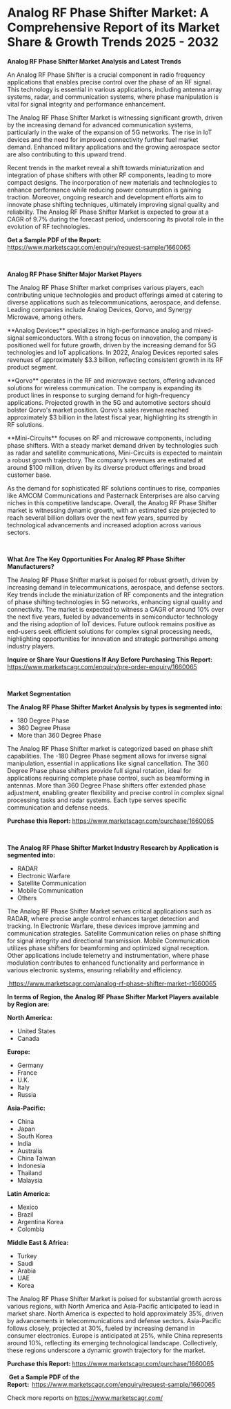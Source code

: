 <p><h1>Analog RF Phase Shifter Market: A Comprehensive Report of its Market Share & Growth Trends 2025 - 2032</h1></p><p><strong>Analog RF Phase Shifter Market Analysis and Latest Trends</strong></p>
<p><p>An Analog RF Phase Shifter is a crucial component in radio frequency applications that enables precise control over the phase of an RF signal. This technology is essential in various applications, including antenna array systems, radar, and communication systems, where phase manipulation is vital for signal integrity and performance enhancement. </p><p>The Analog RF Phase Shifter Market is witnessing significant growth, driven by the increasing demand for advanced communication systems, particularly in the wake of the expansion of 5G networks. The rise in IoT devices and the need for improved connectivity further fuel market demand. Enhanced military applications and the growing aerospace sector are also contributing to this upward trend. </p><p>Recent trends in the market reveal a shift towards miniaturization and integration of phase shifters with other RF components, leading to more compact designs. The incorporation of new materials and technologies to enhance performance while reducing power consumption is gaining traction. Moreover, ongoing research and development efforts aim to innovate phase shifting techniques, ultimately improving signal quality and reliability. The Analog RF Phase Shifter Market is expected to grow at a CAGR of 9.7% during the forecast period, underscoring its pivotal role in the evolution of RF technologies.</p></p>
<p><strong>Get a Sample PDF of the Report:&nbsp;</strong> <a href="https://www.marketscagr.com/enquiry/request-sample/1660065?utm_campaign=1889&utm_medium=2&utm_source=Github&utm_content=ia&utm_term=17012025&utm_id=analog-rf-phase-shifter">https://www.marketscagr.com/enquiry/request-sample/1660065</a></p>
<p>&nbsp;</p>
<p><strong>Analog RF Phase Shifter Major Market Players</strong></p>
<p><p>The Analog RF Phase Shifter market comprises various players, each contributing unique technologies and product offerings aimed at catering to diverse applications such as telecommunications, aerospace, and defense. Leading companies include Analog Devices, Qorvo, and Synergy Microwave, among others.</p><p>**Analog Devices** specializes in high-performance analog and mixed-signal semiconductors. With a strong focus on innovation, the company is positioned well for future growth, driven by the increasing demand for 5G technologies and IoT applications. In 2022, Analog Devices reported sales revenues of approximately $3.3 billion, reflecting consistent growth in its RF product segment.</p><p>**Qorvo** operates in the RF and microwave sectors, offering advanced solutions for wireless communication. The company is expanding its product lines in response to surging demand for high-frequency applications. Projected growth in the 5G and automotive sectors should bolster Qorvo's market position. Qorvo's sales revenue reached approximately $3 billion in the latest fiscal year, highlighting its strength in RF solutions.</p><p>**Mini-Circuits** focuses on RF and microwave components, including phase shifters. With a steady market demand driven by technologies such as radar and satellite communications, Mini-Circuits is expected to maintain a robust growth trajectory. The company’s revenues are estimated at around $100 million, driven by its diverse product offerings and broad customer base.</p><p>As the demand for sophisticated RF solutions continues to rise, companies like AMCOM Communications and Pasternack Enterprises are also carving niches in this competitive landscape. Overall, the Analog RF Phase Shifter market is witnessing dynamic growth, with an estimated size projected to reach several billion dollars over the next few years, spurred by technological advancements and increased adoption across various sectors.</p></p>
<p>&nbsp;</p>
<p><strong>What Are The Key Opportunities For Analog RF Phase Shifter Manufacturers?</strong></p>
<p><p>The Analog RF Phase Shifter market is poised for robust growth, driven by increasing demand in telecommunications, aerospace, and defense sectors. Key trends include the miniaturization of RF components and the integration of phase shifting technologies in 5G networks, enhancing signal quality and connectivity. The market is expected to witness a CAGR of around 10% over the next five years, fueled by advancements in semiconductor technology and the rising adoption of IoT devices. Future outlook remains positive as end-users seek efficient solutions for complex signal processing needs, highlighting opportunities for innovation and strategic partnerships among industry players.</p></p>
<p><strong>Inquire or Share Your Questions If Any Before Purchasing This Report:</strong> <a href="https://www.marketscagr.com/enquiry/pre-order-enquiry/1660065?utm_campaign=1889&utm_medium=2&utm_source=Github&utm_content=ia&utm_term=17012025&utm_id=analog-rf-phase-shifter">https://www.marketscagr.com/enquiry/pre-order-enquiry/1660065</a></p>
<p>&nbsp;</p>
<p><strong>Market Segmentation</strong></p>
<p><strong>The Analog RF Phase Shifter Market Analysis by types is segmented into:</strong></p>
<p><ul><li>180 Degree Phase</li><li>360 Degree Phase</li><li>More than 360 Degree Phase</li></ul></p>
<p><p>The Analog RF Phase Shifter market is categorized based on phase shift capabilities. The -180 Degree Phase segment allows for inverse signal manipulation, essential in applications like signal cancellation. The 360 Degree Phase phase shifters provide full signal rotation, ideal for applications requiring complete phase control, such as beamforming in antennas. More than 360 Degree Phase shifters offer extended phase adjustment, enabling greater flexibility and precise control in complex signal processing tasks and radar systems. Each type serves specific communication and defense needs.</p></p>
<p><strong>Purchase this Report:&nbsp;</strong><a href="https://www.marketscagr.com/purchase/1660065?utm_campaign=1889&utm_medium=2&utm_source=Github&utm_content=ia&utm_term=17012025&utm_id=analog-rf-phase-shifter">https://www.marketscagr.com/purchase/1660065</a></p>
<p>&nbsp;</p>
<p><strong>The Analog RF Phase Shifter Market Industry Research by Application is segmented into:</strong></p>
<p><ul><li>RADAR</li><li>Electronic Warfare</li><li>Satellite Communication</li><li>Mobile Communication</li><li>Others</li></ul></p>
<p><p>The Analog RF Phase Shifter Market serves critical applications such as RADAR, where precise angle control enhances target detection and tracking. In Electronic Warfare, these devices improve jamming and communication strategies. Satellite Communication relies on phase shifting for signal integrity and directional transmission. Mobile Communication utilizes phase shifters for beamforming and optimized signal reception. Other applications include telemetry and instrumentation, where phase modulation contributes to enhanced functionality and performance in various electronic systems, ensuring reliability and efficiency.</p></p>
<p><a href="https://www.marketscagr.com/analog-rf-phase-shifter-market-r1660065?utm_campaign=1889&utm_medium=2&utm_source=Github&utm_content=ia&utm_term=17012025&utm_id=analog-rf-phase-shifter">&nbsp;https://www.marketscagr.com/analog-rf-phase-shifter-market-r1660065</a></p>
<p><strong>In terms of Region, the Analog RF Phase Shifter Market Players available by Region are:</strong></p>
<p>
    <p> <strong> North America: </strong>
        <ul>
            <li>United States</li>
            <li>Canada</li>
        </ul>
        </p> 
    <p> <strong> Europe: </strong>
        <ul>
            <li>Germany</li>
            <li>France</li>
            <li>U.K.</li>
            <li>Italy</li>
            <li>Russia</li>
        </ul>
        </p> 
    <p> <strong> Asia-Pacific: </strong>
        <ul>
            <li>China</li>
            <li>Japan</li>
            <li>South Korea</li>
            <li>India</li>
            <li>Australia</li>
            <li>China Taiwan</li>
            <li>Indonesia</li>
            <li>Thailand</li>
            <li>Malaysia</li>
        </ul>
        </p> 
    <p> <strong> Latin America: </strong>
        <ul>
            <li>Mexico</li>
            <li>Brazil</li>
            <li>Argentina Korea</li>
            <li>Colombia</li>
        </ul>
        </p> 
    <p> <strong> Middle East & Africa: </strong>
        <ul>
            <li>Turkey</li>
            <li>Saudi</li>
            <li>Arabia</li>
            <li>UAE</li>
            <li>Korea</li>
        </ul>
    </p>
    </p>
<p><p>The Analog RF Phase Shifter Market is poised for substantial growth across various regions, with North America and Asia-Pacific anticipated to lead in market share. North America is expected to hold approximately 35%, driven by advancements in telecommunications and defense sectors. Asia-Pacific follows closely, projected at 30%, fueled by increasing demand in consumer electronics. Europe is anticipated at 25%, while China represents around 10%, reflecting its emerging technological landscape. Collectively, these regions underscore a dynamic growth trajectory for the market.</p></p>
<p><strong>Purchase this Report: </strong><a href="https://www.marketscagr.com/purchase/1660065?utm_campaign=1889&utm_medium=2&utm_source=Github&utm_content=ia&utm_term=17012025&utm_id=analog-rf-phase-shifter">https://www.marketscagr.com/purchase/1660065</a></p>
<p>&nbsp;<strong>Get a Sample PDF of the Report:&nbsp;&nbsp;</strong><a href="https://www.marketscagr.com/enquiry/request-sample/1660065?utm_campaign=1889&utm_medium=2&utm_source=Github&utm_content=ia&utm_term=17012025&utm_id=analog-rf-phase-shifter">https://www.marketscagr.com/enquiry/request-sample/1660065</a></p>
<p><strong></strong></p>
<p>Check more reports on <a href="https://www.marketscagr.com/?utm_campaign=1889&utm_medium=2&utm_source=Github&utm_content=ia&utm_term=17012025&utm_id=analog-rf-phase-shifter">https://www.marketscagr.com/</a></p>